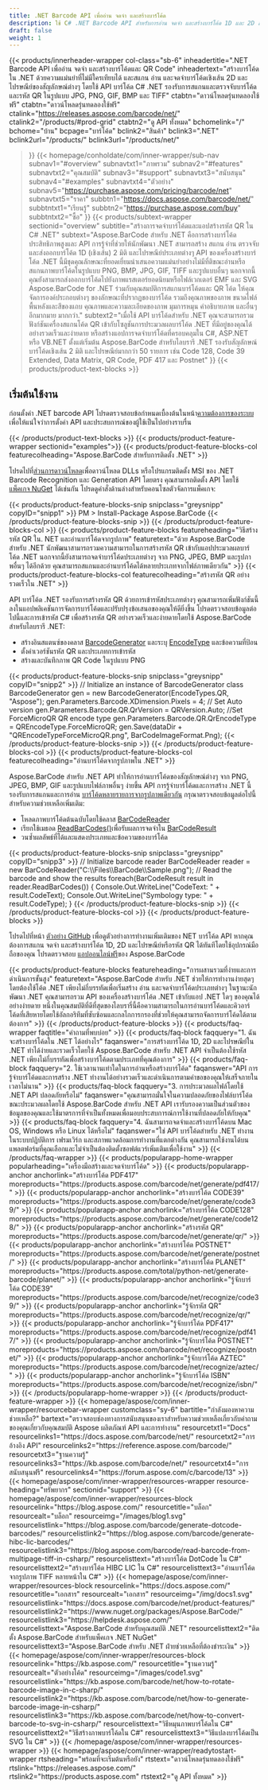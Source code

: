 ```yaml
---
title: .NET Barcode API เพื่ออ่าน จดจำ และสร้างบาร์โค้ด
description: ใช้ C# .NET Barcode API สำหรับการอ่าน จดจำ และสร้างบาร์โค้ด 1D และ 2D สร้างเครื่องสร้างรหัส QR หรือแอปสแกนเนอร์ใน ASP.NET & VB.NET
draft: false
weight: 1
---
```

{{< products/innerheader-wrapper col-class="sb-6"
  inheadertitle=".NET Barcode API เพื่ออ่าน จดจำ และสร้างบาร์โค้ดและ QR Code"
  inheadertext="สร้างบาร์โค้ดใน .NET ด้วยความแม่นยำที่ไม่มีใครเทียบได้ และสแกน อ่าน และจดจำบาร์โค้ดเชิงเส้น 2D และไปรษณีย์ของสัญลักษณ์ต่างๆ โดยใช้ API บาร์โค้ด C# .NET รองรับการสแกนและตรวจจับบาร์โค้ดและรหัส QR ในรูปแบบ JPG, PNG, GIF, BMP และ TIFF"
  ctabtn="ดาวน์โหลดรุ่นทดลองใช้ฟรี"
  ctabtn="ดาวน์โหลดรุ่นทดลองใช้ฟรี"
  ctalink="https://releases.aspose.com/barcode/net/"
  ctalink2="/products/#prod-grid"
  ctabtn2="ดู API ทั้งหมด"
  bchomelink="/"
  bchome="บ้าน"
  bcpage="บาร์โค้ด"
  bclink2="สินค้า"
  bclink3=".NET"
  bclink2url="/products/"
  bclink3url="/products/net/"
  >}}
{{< homepage/conholdate/com/inner-wrapper/sub-nav 
subnav1="#overview"
subnavtxt1="ภาพรวม" 
subnav2="#features"
subnavtxt2="คุณสมบัติ" 
subnav3="#support"
subnavtxt3="สนับสนุน" 
subnav4="#examples"
subnavtxt4="ตัวอย่าง" 
subnav5="https://purchase.aspose.com/pricing/barcode/net"
subnavtxt5="ราคา" 
subbtn1="https://docs.aspose.com/barcode/net/"
subbtntxt1="เรียนรู้"
subbtn2="https://purchase.aspose.com/buy"
subbtntxt2="ซื้อ"
>}}
   {{< products/subtext-wrapper
   sectionid="overview"
   subtitle="สร้างการจดจำบาร์โค้ดและแอปสร้างรหัส QR ใน C# .NET"
   subtext="Aspose.BarCode สำหรับ .NET คือการสร้างบาร์โค้ดประสิทธิภาพสูงและ API การรู้จำที่ช่วยให้นักพัฒนา .NET สามารถสร้าง สแกน อ่าน ตรวจจับ และส่งออกบาร์โค้ด 1D (เชิงเส้น) 2 มิติ และไปรษณีย์ประเภทต่างๆ API ของเครื่องสร้างบาร์โค้ด .NET นี้มีชุดคุณลักษณะที่ยอดเยี่ยมนำเสนอความแม่นยำอย่างไม่มีที่ติขณะอ่านหรือสแกนภาพบาร์โค้ดในรูปแบบ PNG, BMP, JPG, GIF, TIFF และรูปแบบอื่นๆ นอกจากนี้คุณยังสามารถส่งออกบาร์โค้ดไปยังภาพแรสเตอร์ยอดนิยมหรือไฟล์เวกเตอร์ EMF และ SVG Aspose.BarCode for .NET ร่วมกับคุณสมบัติการสแกนบาร์โค้ดและ QR โค้ด ให้คุณจัดการองค์ประกอบต่างๆ ของลักษณะที่ปรากฏของบาร์โค้ด รวมถึงคุณภาพของภาพ ขนาดไฟล์ พื้นหลังและสีของแถบ คุณภาพและความละเอียดของภาพ มุมการหมุน คำอธิบายภาพ และอื่นๆ อีกมากมาย มากกว่า."
   subtext2="เมื่อใช้ API บาร์โค้ดสำหรับ .NET คุณจะสามารถรวมฟังก์ชันเครื่องสแกนโค้ด QR เข้ากับโซลูชันการประมวลผลบาร์โค้ด .NET ที่มีอยู่ของคุณได้อย่างรวดเร็วและง่ายดาย หรือสร้างแอปการจดจำบาร์โค้ดที่ครอบคลุมใน C#, ASP.NET หรือ VB.NET ตั้งแต่เริ่มต้น Aspose.BarCode สำหรับไลบรารี .NET รองรับสัญลักษณ์บาร์โค้ดเชิงเส้น 2 มิติ และไปรษณีย์มากกว่า 50 รายการ เช่น Code 128, Code 39 Extended, Data Matrix, QR Code, PDF 417 และ Postnet"
   >}} 
   {{< products/product-text-blocks >}}
   <h2>เริ่มต้นใช้งาน</h2>
   <p>ก่อนตั้งค่า .NET barcode API โปรดตรวจสอบข้อกำหนดเบื้องต้นในหน้า<a href="https://docs.aspose.com/barcode/net/system-requirements/">ความต้องการของระบบ</a> เพื่อให้แน่ใจว่าการตั้งค่า API และประสบการณ์ของผู้ใช้เป็นไปอย่างราบรื่น</p>
   {{< /products/product-text-blocks >}}
{{< products/product-feature-wrapper
sectionid="examples">}}
{{< products/product-feature-blocks-col
featurecolheading="Aspose.BarCode สำหรับการติดตั้ง .NET"
>}}
<p>โปรดไปที่<a href="https://releases.aspose.com/barcode/net/">ส่วนการดาวน์โหลด</a>เพื่อดาวน์โหลด DLLs หรือโปรแกรมติดตั้ง MSI ของ .NET Barcode Recognition และ Generation API โดยตรง คุณสามารถติดตั้ง API โดยใช้ <a href="https://www.nuget.org/packages/Aspose.BarCode/">แพ็คเกจ NuGet</a> ได้เช่นกัน โปรดดูคำสั่งด้านล่างสำหรับคอนโซลตัวจัดการแพ็คเกจ:</p>
{{< products/product-feature-blocks-snip
snipclass="greysnipp"
copyID="snipp1"
>}}
PM > Install-Package Aspose.BarCode 
{{< /products/product-feature-blocks-snip >}}
{{< /products/product-feature-blocks-col >}}
{{< products/product-feature-blocks
featureheading="วิธีสร้างรหัส QR ใน. NET และอ่านบาร์โค้ดจากรูปภาพ"
featuretext="ด้วย Aspose.BarCode สำหรับ .NET นักพัฒนาสามารถรวมความสามารถในการสร้างรหัส QR เข้ากับแอปประมวลผลบาร์โค้ด .NET นอกจากนี้ยังสามารถจดจำบาร์โค้ดประเภทต่างๆ จาก PNG, JPEG, BMP และรูปภาพอื่นๆ ได้อีกด้วย คุณสามารถสแกนและอ่านบาร์โค้ดได้หลายประเภทจากไฟล์ภาพเดียวกัน" 
>}}  
{{< products/product-feature-blocks-col
featurecolheading="สร้างรหัส QR อย่างรวดเร็วใน .NET"
>}}
<p>API บาร์โค้ด .NET รองรับการสร้างรหัส QR ด้วยการเข้ารหัสประเภทต่างๆ คุณสามารถเพิ่มฟังก์ชันนี้ลงในแอปพลิเคชันการจัดการบาร์โค้ดและปรับปรุงข้อเสนอของคุณให้ดียิ่งขึ้น โปรดตรวจสอบข้อมูลต่อไปนี้และการเข้ารหัส C# เพื่อสร้างรหัส QR อย่างรวดเร็วและง่ายดายโดยใช้ Aspose.BarCode สำหรับไลบรารี .NET:</p>
<ul>
   <li>สร้างอินสแตนซ์ของคลาส <a href="https://reference.aspose.com/barcode/net/aspose.barcode.generation/barcodegenerator">BarcodeGenerator</a> และระบุ <a href="https://reference.aspose.com/barcode/net/aspose.barcode.generation/encodetypes">EncodeType</a> และข้อความที่ป้อน</li>
   <li>ตั้งค่าเวอร์ชันรหัส QR และประเภทการเข้ารหัส</li>
   <li>สร้างและบันทึกภาพ QR Code ในรูปแบบ PNG</li>
</ul>
{{< products/product-feature-blocks-snip
snipclass="greysnipp"
copyID="snipp2"
>}}
// Initialize an instance of BarcodeGenerator class
BarcodeGenerator gen = new BarcodeGenerator(EncodeTypes.QR, "Aspose");
gen.Parameters.Barcode.XDimension.Pixels = 4;
// Set Auto version
gen.Parameters.Barcode.QR.QrVersion = QRVersion.Auto;
//Set ForceMicroQR QR encode type
gen.Parameters.Barcode.QR.QrEncodeType = QREncodeType.ForceMicroQR;
gen.Save(dataDir + "QREncodeTypeForceMicroQR.png", BarCodeImageFormat.Png);
{{< /products/product-feature-blocks-snip >}}
{{< /products/product-feature-blocks-col >}}
{{< products/product-feature-blocks-col
featurecolheading="อ่านบาร์โค้ดจากรูปภาพใน .NET"
>}}
<p>Aspose.BarCode สำหรับ .NET API ทำให้การอ่านบาร์โค้ดของสัญลักษณ์ต่างๆ จาก PNG, JPEG, BMP, GIF และรูปแบบไฟล์ภาพอื่นๆ ง่ายขึ้น API การรู้จำบาร์โค้ดและการสร้าง .NET นี้รองรับการสแกนและการอ่าน <a href="https://blog.aspose.com/barcode/read-barcode-from-image-in-csharp/#Read-Barcode-of-Multiple- Types-from-Image-in-CSharp">บาร์โค้ดหลายรายการจากรูปภาพเดียวกัน</a> กรุณาตรวจสอบข้อมูลต่อไปนี้สำหรับความช่วยเหลือเพิ่มเติม:</p>
<ul>
   <li>โหลดภาพบาร์โค้ดต้นฉบับโดยใช้คลาส <a href="https://reference.aspose.com/barcode/net/aspose.barcode.barcoderecognition/barcodereader/">BarCodeReader</a></li>
   <li>เรียกใช้เมธอด <a href="https://reference.aspose.com/barcode/net/aspose.barcode.barcoderecognition/barcodereader/readbarcodes/">ReadBarCodes()</a>เพื่อรับผลการจดจำใน <a href วัตถุคลาส ="https://reference.aspose.com/barcode/net/aspose.barcode.barcoderecognition/barcoderesult/">BarCodeResult</a></li>
   <li>วนซ้ำผลลัพธ์ที่ได้และแสดงประเภทและข้อความของบาร์โค้ด</li>
</ul>
{{< products/product-feature-blocks-snip
snipclass="greysnipp"
copyID="snipp3"
>}}
// Initialize barcode reader
BarCodeReader reader = new BarCodeReader("C:\\Files\\BarCode\\Sample.png");
// Read the barcode and show the results
foreach(BarCodeResult result in reader.ReadBarCodes()) 
{
    Console.Out.WriteLine("CodeText: " + result.CodeText);
    Console.Out.WriteLine("Symbology type: " + result.CodeType);
}
{{< /products/product-feature-blocks-snip >}}
{{< /products/product-feature-blocks-col >}}
{{< /products/product-feature-blocks >}}
   <p class="col-lg-12">โปรดไปที่หน้า <a href="https://github.com/aspose-barcode/Aspose.BarCode-for-.NET/tree/master/Examples">ตัวอย่าง GitHub</a> เพื่อดูตัวอย่างการทำงานเพิ่มเติมของ NET บาร์โค้ด API หากคุณต้องการสแกน จดจำ และสร้างบาร์โค้ด 1D, 2D และไปรษณีย์หรือรหัส QR ได้ทันทีโดยใช้อุปกรณ์มือถือของคุณ โปรดตรวจสอบ <a href="https://products.aspose.app/barcode/family ">แอปออนไลน์ฟรี</a>ของ Aspose.BarCode</p>
{{< products/product-feature-blocks
featureheading="การผสานรวมที่ง่ายและการดำเนินการขั้นสูง"
featuretext="Aspose.BarCode สำหรับ .NET ช่วยให้การทำงานง่ายสุดๆ โดยต้องใช้โค้ด .NET เพียงไม่กี่บรรทัดเพื่อเริ่มสร้าง อ่าน และจดจำบาร์โค้ดประเภทต่างๆ ในฐานะนักพัฒนา .NET คุณสามารถรวม API ของเครื่องสร้างบาร์โค้ด .NET เข้ากับแอป .NET ใดๆ ของคุณได้อย่างง่ายดาย หนึ่งในคุณสมบัติที่ดีที่สุดของไลบรารี่นี้คือความสามารถในการอ่านบาร์โค้ดและคิวอาร์โค้ดที่เสียหายโดยใช้อัลกอริทึมที่ซับซ้อนและกลไกการกรองที่ช่วยให้คุณสามารถจัดการบาร์โค้ดได้ตามต้องการ"
>}}
   {{< /products/product-feature-blocks >}}
   {{< products/faq-wrapper
   faqtitle="คำถามที่พบบ่อย"
   >}}
   {{< products/faq-block
   faqquery="1. ฉันจะสร้างบาร์โค้ดใน .NET ได้อย่างไร"
   faqanswer="การสร้างบาร์โค้ด 1D, 2D และไปรษณีย์ใน .NET ทำได้ง่ายและรวดเร็วโดยใช้ Aspose.BarCode สำหรับ .NET API จำเป็นต้องใช้รหัส .NET เพียงไม่กี่บรรทัดเพื่อสร้างบาร์โค้ดตามประเภทที่คุณต้องการ" 
   >}}
   {{< products/faq-block
   faqquery="2. ใช้เวลานานเท่าใดในการอ่านหรือสร้างบาร์โค้ด"
   faqanswer="API การรู้จำบาร์โค้ดและการสร้าง .NET ทำงานได้อย่างรวดเร็วและดำเนินการตามคำขอของคุณให้เสร็จภายในเวลาไม่นาน" 
   >}}
   {{< products/faq-block
   faqquery="3. การประมวลผลไฟล์โดยใช้ .NET API ปลอดภัยหรือไม่"
   faqanswer="คุณสามารถมั่นใจในความปลอดภัยของไฟล์บาร์โค้ดขณะประมวลผลโดยใช้ Aspose.BarCode สำหรับ .NET API เรารับรองความเป็นส่วนตัวของข้อมูลของคุณและใช้มาตรการที่จำเป็นทั้งหมดเพื่อมอบประสบการณ์การใช้งานที่ปลอดภัยให้กับคุณ" 
   >}}
   {{< products/faq-block
   faqquery="4. ฉันสามารถจดจำและสร้างบาร์โค้ดบน Mac OS, Windows หรือ Linux ได้หรือไม่"
   faqanswer="ใช่ API บาร์โค้ดสำหรับ .NET ทำงานในระบบปฏิบัติการ เฟรมเวิร์ก และสภาพแวดล้อมการทำงานที่แตกต่างกัน คุณสามารถใช้งานได้บนแพลตฟอร์มที่คุณเลือกและไม่จำเป็นต้องติดตั้งซอฟต์แวร์เพิ่มเติมเพื่อใช้งาน" 
   >}}
   {{< /products/faq-wrapper >}}
   {{< products/popularapp-home-wrapper
   popularheading="เครื่องมือสร้างและจดจำบาร์โค้ด"
   >}}
   {{< products/popularapp-anchor
anchorlink="สร้างบาร์โค้ด PDF417"
moreproducts="https://products.aspose.com/barcode/net/generate/pdf417/"
>}} 
   {{< products/popularapp-anchor
anchorlink="สร้างบาร์โค้ด CODE39"
moreproducts="https://products.aspose.com/barcode/net/generate/code39/"
>}} 
   {{< products/popularapp-anchor
anchorlink="สร้างบาร์โค้ด CODE128"
moreproducts="https://products.aspose.com/barcode/net/generate/code128/"
>}} 
   {{< products/popularapp-anchor
anchorlink="สร้างรหัส QR"
moreproducts="https://products.aspose.com/barcode/net/generate/qr/"
>}} 
   {{< products/popularapp-anchor
anchorlink="สร้างบาร์โค้ด POSTNET"
moreproducts="https://products.aspose.com/barcode/net/generate/postnet/"
>}} 
   {{< products/popularapp-anchor
anchorlink="สร้างบาร์โค้ด PLANET"
moreproducts="https://products.aspose.com/total/python-net/generate-barcode/planet/"
>}} 
   {{< products/popularapp-anchor
anchorlink="รู้จักบาร์โค้ด CODE39"
moreproducts="https://products.aspose.com/barcode/net/recognize/code39/"
>}} 
   {{< products/popularapp-anchor
anchorlink="รู้จักรหัส QR"
moreproducts="https://products.aspose.com/barcode/net/recognize/qr/"
>}} 
   {{< products/popularapp-anchor
anchorlink="รู้จักบาร์โค้ด PDF417"
moreproducts="https://products.aspose.com/barcode/net/recognize/pdf417/"
>}} 
   {{< products/popularapp-anchor
anchorlink="รู้จักบาร์โค้ด POSTNET"
moreproducts="https://products.aspose.com/barcode/net/recognize/postnet/"
>}} 
   {{< products/popularapp-anchor
anchorlink="รู้จักบาร์โค้ด AZTEC"
moreproducts="https://products.aspose.com/barcode/net/recognize/aztec/"
>}}  
   {{< products/popularapp-anchor
anchorlink="รู้จักบาร์โค้ด ISBN"
moreproducts="https://products.aspose.com/barcode/net/recognize/isbn/"
>}}
   {{< /products/popularapp-home-wrapper >}}
   {{< /products/product-feature-wrapper >}}
{{< homepage/aspose/com/inner-wrapper/resourcebar-wrapper
customclass="sy-6"
bartitle="กำลังมองหาความช่วยเหลือ?"
bartext="ตรวจสอบช่องทางการสนับสนุนของเราสำหรับความช่วยเหลือเกี่ยวกับคำถามของคุณเกี่ยวกับคุณสมบัติ Aspose ผลิตภัณฑ์ API และการทำงาน"
resourcetxt1="Docs"
resourcelinks1="https://docs.aspose.com/barcode/net/"
resourcetxt2="การอ้างอิง API"
resourcelinks2="https://reference.aspose.com/barcode/" 
resourcetxt3="ฐานความรู้"
resourcelinks3="https://kb.aspose.com/barcode/net/"
resourcetxt4="การสนับสนุนฟรี"
resourcelinks4="https://forum.aspose.com/c/barcode/13"
>}}
{{< homepage/aspose/com/inner-wrapper/resources-wrapper
resource-heading="ทรัพยากร"
sectionid="support"
>}}
{{< homepage/aspose/com/inner-wrapper/resources-block
resourcelink="https://blog.aspose.com/"
resourcetitle="บล็อก"
resourcealt="บล็อก"
resourceimg="/images/blog1.svg"
resourcelistlink="https://blog.aspose.com/barcode/generate-dotcode-barcodes/"
resourcelistlink2="https://blog.aspose.com/barcode/generate-hibc-lic-barcodes/"
resourcelistlink3="https://blog.aspose.com/barcode/read-barcode-from-multipage-tiff-in-csharp/"
resourcelisttext="สร้างบาร์โค้ด DotCode ใน C#"
resourcelisttext2="สร้างบาร์โค้ด HIBC LIC ใน C#"
resourcelisttext3="อ่านบาร์โค้ดจากรูปภาพ TIFF หลายหน้าใน C#" 
>}}
{{< homepage/aspose/com/inner-wrapper/resources-block
resourcelink="https://docs.aspose.com/"
resourcetitle="เอกสาร"
resourcealt="เอกสาร"
resourceimg="/img/docs1.svg"
resourcelistlink="https://docs.aspose.com/barcode/net/product-features/"
resourcelistlink2="https://www.nuget.org/packages/Aspose.BarCode/"
resourcelistlink3="https://helpdesk.aspose.com/"
resourcelisttext="Aspose.BarCode สำหรับคุณสมบัติ .NET"
resourcelisttext2="ติดตั้ง Aspose.BarCode สำหรับแพ็คเกจ .NET NuGet"
resourcelisttext3="Aspose.BarCode สำหรับ .NET ฝ่ายช่วยเหลือที่ต้องชำระเงิน" 
>}}
{{< homepage/aspose/com/inner-wrapper/resources-block
resourcelink="https://kb.aspose.com/"
resourcetitle="ฐานความรู้"
resourcealt="ตัวอย่างโค้ด"
resourceimg="/images/code1.svg"
resourcelistlink="https://kb.aspose.com/barcode/net/how-to-rotate-barcode-image-in-c-sharp/"
resourcelistlink2="https://kb.aspose.com/barcode/net/how-to-generate-barcode-image-in-csharp/"
resourcelistlink3="https://kb.aspose.com/barcode/net/how-to-convert-barcode-to-svg-in-csharp/"
resourcelisttext="วิธีหมุนภาพบาร์โค้ดใน C#"
resourcelisttext2="วิธีสร้างภาพบาร์โค้ดใน C#"
resourcelisttext3="วิธีแปลงบาร์โค้ดเป็น SVG ใน C#" 
>}}
{{< /homepage/aspose/com/inner-wrapper/resources-wrapper >}}
{{< homepage/aspose/com/inner-wrapper/readytostart-wrapper 
rtsheading="พร้อมที่จะเริ่มต้นหรือยัง" 
rtstext="ดาวน์โหลดรุ่นทดลองใช้ฟรี" 
rtslink="https://releases.aspose.com/" 
rtslink2="https://products.aspose.com" 
rtstext2="ดู API ทั้งหมด" 
>}}
